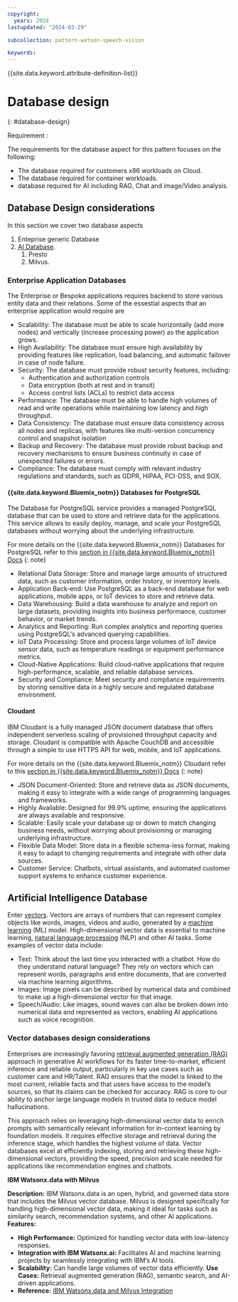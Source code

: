 ```yaml
---
copyright:
  years: 2024
lastupdated: "2024-03-29"

subcollection: pattern-watson-speech-vision

keywords:
---
```

{{site.data.keyword.attribute-definition-list}}

# Database design
{: #database-design}

Requirement :

The requirements for the database aspect for this pattern focuses on the following:

* The database required for customers x86 workloads on Cloud.
* The database required for container workloads.
* database required for AI including RAG, Chat and image/Video analysis.

## Database Design considerations

In this section we cover two database aspects

1. Enteprise generic Database
2. [AI Database](https://cloud.ibm.com/docs/watsonxdata?topic=watsonxdata-getting-started).
   1. Presto
   2. Milvus.

### Enterprise Application Databases

The Enterprise or Bespoke applications requires backend to store various entity data and their relations. Some of the essestial aspects that an enterprise application would require are

- Scalability: The database must be able to scale horizontally (add more nodes) and vertically (increase processing power) as the application grows.
- High Availability: The database must ensure high availability by providing features like replication, load balancing, and automatic failover in case of node failure.
- Security: The database must provide robust security features, including:
  * Authentication and authorization controls
  * Data encryption (both at rest and in transit)
  * Access control lists (ACLs) to restrict data access
- Performance: The database must be able to handle high volumes of read and write operations while maintaining low latency and high throughput.
- Data Consistency: The database must ensure data consistency across all nodes and replicas, with features like multi-version concurrency control and snapshot isolation
- Backup and Recovery: The database must provide robust backup and recovery mechanisms to ensure business continuity in case of unexpected failures or errors.
- Compliance: The database must comply with relevant industry regulations and standards, such as GDPR, HIPAA, PCI-DSS, and SOX.

#### {{site.data.keyword.Bluemix_notm}} Databases for PostgreSQL

The Database for PostgreSQL service provides a managed PostgreSQL database that can be used to store and retrieve data for the applications. This service allows to easily deploy, manage, and scale your PostgreSQL databases without worrying about the underlying infrastructure.

For more details on the {{site.data.keyword.Bluemix_notm}} Databases for PostgreSQL refer to this [section in {{site.data.keyword.Bluemix_notm}} Docs](https://cloud.ibm.com/docs/databases-for-postgresql)
{: note}

- Relational Data Storage: Store and manage large amounts of structured data, such as customer information, order history, or inventory levels.
- Application Back-end: Use PostgreSQL as a back-end database for web applications, mobile apps, or IoT devices to store and retrieve data.
- Data Warehousing: Build a data warehouse to analyze and report on large datasets, providing insights into business performance, customer behavior, or market trends.
- Analytics and Reporting: Run complex analytics and reporting queries using PostgreSQL's advanced querying capabilities.
- IoT Data Processing: Store and process large volumes of IoT device sensor data, such as temperature readings or equipment performance metrics.
- Cloud-Native Applications: Build cloud-native applications that require high-performance, scalable, and reliable database services.
- Security and Compliance: Meet security and compliance requirements by storing sensitive data in a highly secure and regulated database environment.

#### **Cloudant**

IBM Cloudant is a fully managed JSON document database that offers independent serverless scaling of provisioned throughput capacity and storage. Cloudant is compatible with Apache CouchDB and accessible through a simple to use HTTPS API for web, mobile, and IoT applications.

For more details on the {{site.data.keyword.Bluemix_notm}} Cloudant refer to this [section in {{site.data.keyword.Bluemix_notm}} Docs](https://cloud.ibm.com/docs/Cloudant)
{: note}

- JSON Document-Oriented: Store and retrieve data as JSON documents, making it easy to integrate with a wide range of programming languages and frameworks.
- Highly Available: Designed for 99.9% uptime, ensuring the applications are always available and responsive.
- Scalable: Easily scale your database up or down to match changing business needs, without worrying about provisioning or managing underlying infrastructure.
- Flexible Data Model: Store data in a flexible schema-less format, making it easy to adapt to changing requirements and integrate with other data sources.
- Customer Service: Chatbots, virtual assistants, and automated customer support systems to enhance customer experience.

## Artificial Intelligence Database

Enter [vectors](https://www.ibm.com/docs/en/essl/7.1). Vectors are arrays of numbers that can represent complex objects like words, images, videos and audio, generated by a [machine learning](https://www.ibm.com/topics/machine-learning) (ML) model. High-dimensional vector data is essential to machine learning, [natural language processing](https://www.ibm.com/topics/natural-language-processing) (NLP) and other AI tasks. Some examples of vector data include:

* Text: Think about the last time you interacted with a chatbot. How do they understand natural language? They rely on vectors which can represent words, paragraphs and entire documents, that are converted via machine learning algorithms.
* Images: Image pixels can be described by numerical data and combined to make up a high-dimensional vector for that image.
* Speech/Audio: Like images, sound waves can also be broken down into numerical data and represented as vectors, enabling AI applications such as voice recognition.

### Vector databases design considerations

Enterprises are increasingly favoring [retrieval augmented generation (RAG)](https://research.ibm.com/blog/retrieval-augmented-generation-RAG) approach in generative AI workflows for its faster time-to-market, efficient inference and reliable output, particularly in key use cases such as customer care and HR/Talent. RAG ensures that the model is linked to the most current, reliable facts and that users have access to the model’s sources, so that its claims can be checked for accuracy. RAG is core to our ability to anchor large language models in trusted data to reduce model hallucinations.

This approach relies on leveraging high-dimensional vector data to enrich prompts with semantically relevant information for in-context learning by foundation models. It requires effective storage and retrieval during the inference stage, which handles the highest volume of data. Vector databases excel at efficiently indexing, storing and retrieving these high-dimensional vectors, providing the speed, precision and scale needed for applications like recommendation engines and chatbots.

**IBM Watsonx.data with Milvus**

**Description:** IBM Watsonx.data is an open, hybrid, and governed data store that includes the Milvus vector database. Milvus is designed specifically for handling high-dimensional vector data, making it ideal for tasks such as similarity search, recommendation systems, and other AI applications.
**Features:**

* **High Performance:** Optimized for handling vector data with low-latency responses.
* **Integration with IBM Watsonx.ai:** Facilitates AI and machine learning projects by seamlessly integrating with IBM’s AI tools.
* **Scalability:** Can handle large volumes of vector data efficiently.
  **Use Cases:** Retrieval augmented generation (RAG), semantic search, and AI-driven applications.
* **Reference:** [IBM Watsonx.data and Milvus Integration](https://cloud.ibm.com/docs/watsonxdata?topic=watsonxdata-adding-milvus-service)
